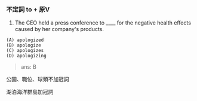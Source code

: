 ### 不定詞 to + 原V
1. The CEO held a press conference to ____ for the negative health effects caused by her company's products.
```
(A) apologized
(B) apologize
(C) apologizes
(D) apologizing
```
> ans: B


公園、職位、球類不加冠詞

湖泊海洋群島加冠詞